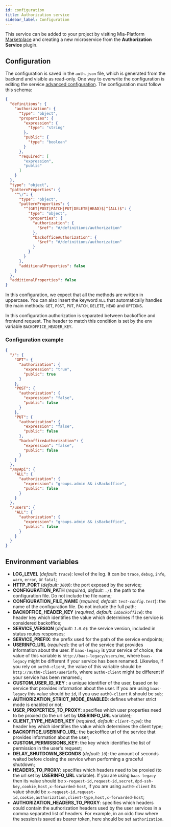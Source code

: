 ```yaml
---
id: configuration
title: Authorization service
sidebar_label: Configuration
---
```

This service can be added to your project by visiting Mia-Platform [Marketplace](../../marketplace/overview_marketplace.md) and creating a new microservice from the **Authorization Service** plugin.

## Configuration

The configuration is saved in the `auth.json` file, which is generated from the backend and visible as read-only. One way to overwrite the configuration is editing the service [advanced configuration](../../development_suite/api-console/advanced-section/authorization-service/configuration). The configuration must follow this schema:

```json
{
  "definitions": {
    "authorization": {
      "type": "object",
      "properties": {
        "expression": {
          "type": "string"
        },
        "public": {
          "type": "boolean"
        }
      },
      "required": [
        "expression",
        "public"
      ]
    }
  },
  "type": "object",
  "patternProperties": {
    "^\/": {
      "type": "object",
      "patternProperties": {
        "^(GET|POST|PATCH|PUT|DELETE|HEAD)$|^(ALL)$": {
          "type": "object",
          "properties": {
            "authorization": {
              "$ref": "#/definitions/authorization"
            },
            "backofficeAuthorization": {
              "$ref": "#/definitions/authorization"
            }
          }
        }
      },
      "additionalProperties": false
    }
  },
  "additionalProperties": false
}
```

In this configuration, we expect that all the methods are written in uppercase. You can also insert the keyword `ALL` that automatically handles the main methods: `GET`, `POST`, `PUT`, `PATCH`, `DELETE`, `HEAD` and `OPTIONS`.

In this configuration authorization is separated between backoffice and frontend request. The header to match this condition is set by the env variable `BACKOFFICE_HEADER_KEY`.

### Configuration example

```json
{
  "/": {
    "GET": {
      "authorization": {
        "expression": "true",
        "public": true
      }
    },
    "POST": {
      "authorization": {
        "expression": "false",
        "public": false
      }
    },
    "PUT": {
      "authorization": {
        "expression": "false",
        "public": false
      },
      "backofficeAuthorization": {
        "expression": "false",
        "public": false
      }
    }
  },
  "/myApi": {
    "ALL": {
      "authorization": {
        "expression": "groups.admin && isBackoffice",
        "public": false
      }
    }
  },
  "/users": {
    "ALL": {
      "authorization": {
        "expression": "groups.admin && isBackoffice",
        "public": false
      }
    }
  }
}

```

## Environment variables

* **LOG_LEVEL** (*default: `trace`*): level of the log. It can be `trace`, `debug`, `info`, `warn`, `error`, or `fatal`;
* **HTTP_PORT** (*default: `3000`*): the port exposed by the service;
* **CONFIGURATION_PATH** (*required, default: `./`*): the path to the configuration file. Do not include the file name;
* **CONFIGURATION_FILE_NAME** (*required, default: `test-config.test`*): the name of the configuration file. Do not include the full path;
* **BACKOFFICE_HEADER_KEY** (*required, default: `isbackoffice`*): the header key which identifies the value which determines if the service is considered backoffice;
* **SERVICE_VERSION** (*default: `1.0.0`*): the service version, included in status routes responses;
* **SERVICE_PREFIX**: the prefix used for the path of the service endpoints;
* **USERINFO_URL** (*required*): the url of the service that provides information about the user. If `baas-legacy` is your service of choice, the value of this variable is `http://baas-legacy/users/me`, where `baas-legacy` might be different if your service has been renamed. Likewise, if you rely on `auth0-client`, the value of this variable should be `http://auth0-client/userinfo`, where `auth0-client` might be different if your service has been renamed.;
* **CUSTOM_USER_ID_KEY** : a unique identifier of the user, based on te service that provides information about the user. If you are using `baas-legacy` this value should be `id`, if you use `auth0-client` it should be `sub`;
* **AUTHORIZATION_STRICT_MODE_ENABLED**: defines whether strict mode is enabled or not;
* **USER_PROPERTIES_TO_PROXY**: specifies which user properties need to be proxied (to the url set by **USERINFO_URL** variable);
* **CLIENT_TYPE_HEADER_KEY** (*required, default: `client-type`*): the header key which identifies the value which determines the client type;
* **BACKOFFICE_USERINFO_URL**: the backoffice url of the service that provides information about the user;
* **CUSTOM_PERMISSIONS_KEY**: the key which identifies the list of permission in the user's request;
* **DELAY_SHUTDOWN_SECONDS** (*default: `10`*): the amount of seconds waited before closing the service when performing a graceful shutdown;
* **HEADERS_TO_PROXY**: specifies which headers need to be proxied (to the url set by **USERINFO_URL** variable). If you are using `baas-legacy` then its value should be `x-request-id,request-id,secret,dpd-ssh-key,cookie,host,x-forwarded-host`, if you are using `auth0-client` its value should be `x-request-id,request-id,cookie,authorization,client-type,host,x-forwarded-host`;
* **AUTHORIZATION_HEADERS_TO_PROXY**: specifies which headers could contain the authorization headers used by the user services in a comma separated list of headers. For example, in an oidc flow where the session is saved as bearer token, here should be set `authorization`.
